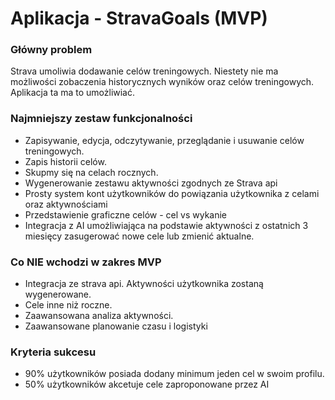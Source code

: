 # Aplikacja - StravaGoals (MVP)

### Główny problem
Strava umoliwia dodawanie celów treningowych. Niestety nie ma możliwości zobaczenia historycznych wyników oraz celów treningowych. Aplikacja ta ma to umożliwiać.
### Najmniejszy zestaw funkcjonalności
- Zapisywanie, edycja, odczytywanie, przeglądanie i usuwanie celów treningowych.
- Zapis historii celów.
- Skupmy się na celach rocznych.
- Wygenerowanie zestawu aktywności zgodnych ze Strava api
- Prosty system kont użytkowników do powiązania użytkownika z celami oraz aktywnościami
- Przedstawienie graficzne celów - cel vs wykanie
- Integracja z AI umożliwiająca na podstawie aktywności z ostatnich 3 miesięcy zasugerować nowe cele lub zmienić aktualne.

### Co NIE wchodzi w zakres MVP
- Integracja ze strava api. Aktywności użytkownika zostaną wygenerowane.
- Cele inne niż roczne.
- Zaawansowana analiza aktywności.
- Zaawansowane planowanie czasu i logistyki

### Kryteria sukcesu
- 90% użytkowników posiada dodany minimum jeden cel w swoim profilu.
- 50% użytkowników akcetuje cele zaproponowane przez AI